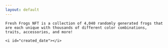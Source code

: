 ```yaml
---
layout: default
---
```


<title>freshfrogs.io</title>


<span class="note" id="description">

    Fresh Frogs NFT is a collection of 4,040 randomly generated frogs that are each unique with thousands of different color combinations, traits, accessories, and more!

    <i id="created_date"></i>

</span>

<br>